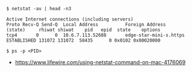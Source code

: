 

```
$ netstat -av | head -n3

Active Internet connections (including servers)
Proto Recv-Q Send-Q  Local Address          Foreign Address        (state)     rhiwat shiwat    pid   epid  state    options
tcp4       0      0  10.6.7.113.52688       edge-star-mini-s.https ESTABLISHED 131072 131072  58435      0 0x0102 0x00020000
```

```
$ ps -p <PID>
```


- https://www.lifewire.com/using-netstat-command-on-mac-4176069
